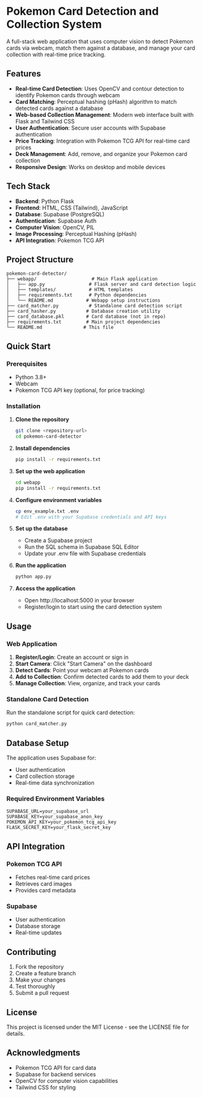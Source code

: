 # Pokemon Card Detection and Collection System

A full-stack web application that uses computer vision to detect Pokemon cards via webcam, match them against a database, and manage your card collection with real-time price tracking.

## Features

- **Real-time Card Detection**: Uses OpenCV and contour detection to identify Pokemon cards through webcam
- **Card Matching**: Perceptual hashing (pHash) algorithm to match detected cards against a database
- **Web-based Collection Management**: Modern web interface built with Flask and Tailwind CSS
- **User Authentication**: Secure user accounts with Supabase authentication
- **Price Tracking**: Integration with Pokemon TCG API for real-time card prices
- **Deck Management**: Add, remove, and organize your Pokemon card collection
- **Responsive Design**: Works on desktop and mobile devices

## Tech Stack

- **Backend**: Python Flask
- **Frontend**: HTML, CSS (Tailwind), JavaScript
- **Database**: Supabase (PostgreSQL)
- **Authentication**: Supabase Auth
- **Computer Vision**: OpenCV, PIL
- **Image Processing**: Perceptual Hashing (pHash)
- **API Integration**: Pokemon TCG API

## Project Structure

```
pokemon-card-detector/
├── webapp/                    # Main Flask application
│   ├── app.py                # Flask server and card detection logic
│   ├── templates/            # HTML templates
│   ├── requirements.txt      # Python dependencies
│   └── README.md            # Webapp setup instructions
├── card_matcher.py           # Standalone card detection script
├── card_hasher.py           # Database creation utility
├── card_database.pkl        # Card database (not in repo)
├── requirements.txt         # Main project dependencies
└── README.md               # This file
```

## Quick Start

### Prerequisites

- Python 3.8+
- Webcam
- Pokemon TCG API key (optional, for price tracking)

### Installation

1. **Clone the repository**
   ```bash
   git clone <repository-url>
   cd pokemon-card-detector
   ```

2. **Install dependencies**
   ```bash
   pip install -r requirements.txt
   ```

3. **Set up the web application**
   ```bash
   cd webapp
   pip install -r requirements.txt
   ```

4. **Configure environment variables**
   ```bash
   cp env_example.txt .env
   # Edit .env with your Supabase credentials and API keys
   ```

5. **Set up the database**
   - Create a Supabase project
   - Run the SQL schema in Supabase SQL Editor
   - Update your .env file with Supabase credentials

6. **Run the application**
   ```bash
   python app.py
   ```

7. **Access the application**
   - Open http://localhost:5000 in your browser
   - Register/login to start using the card detection system

## Usage

### Web Application

1. **Register/Login**: Create an account or sign in
2. **Start Camera**: Click "Start Camera" on the dashboard
3. **Detect Cards**: Point your webcam at Pokemon cards
4. **Add to Collection**: Confirm detected cards to add them to your deck
5. **Manage Collection**: View, organize, and track your cards

### Standalone Card Detection

Run the standalone script for quick card detection:
```bash
python card_matcher.py
```

## Database Setup

The application uses Supabase for:
- User authentication
- Card collection storage
- Real-time data synchronization

### Required Environment Variables

```env
SUPABASE_URL=your_supabase_url
SUPABASE_KEY=your_supabase_anon_key
POKEMON_API_KEY=your_pokemon_tcg_api_key
FLASK_SECRET_KEY=your_flask_secret_key
```

## API Integration

### Pokemon TCG API
- Fetches real-time card prices
- Retrieves card images
- Provides card metadata

### Supabase
- User authentication
- Database storage
- Real-time updates

## Contributing

1. Fork the repository
2. Create a feature branch
3. Make your changes
4. Test thoroughly
5. Submit a pull request

## License

This project is licensed under the MIT License - see the LICENSE file for details.

## Acknowledgments

- Pokemon TCG API for card data
- Supabase for backend services
- OpenCV for computer vision capabilities
- Tailwind CSS for styling


